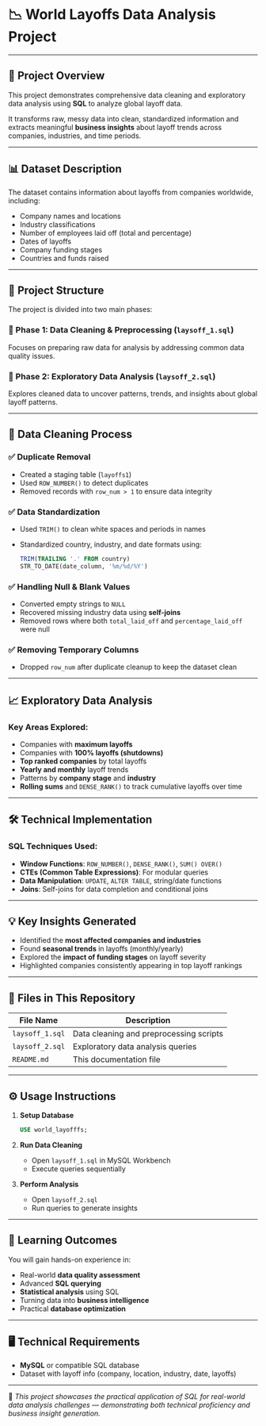 # 📉 World Layoffs Data Analysis Project

---

## 📌 Project Overview

This project demonstrates comprehensive data cleaning and exploratory data analysis using **SQL** to analyze global layoff data.

It transforms raw, messy data into clean, standardized information and extracts meaningful **business insights** about layoff trends across companies, industries, and time periods.

---

## 📊 Dataset Description

The dataset contains information about layoffs from companies worldwide, including:

- Company names and locations  
- Industry classifications  
- Number of employees laid off (total and percentage)  
- Dates of layoffs  
- Company funding stages  
- Countries and funds raised  

---

## 🧱 Project Structure

The project is divided into two main phases:

### 🔹 Phase 1: Data Cleaning & Preprocessing (`laysoff_1.sql`)
Focuses on preparing raw data for analysis by addressing common data quality issues.

### 🔹 Phase 2: Exploratory Data Analysis (`laysoff_2.sql`)
Explores cleaned data to uncover patterns, trends, and insights about global layoff patterns.

---

## 🧹 Data Cleaning Process

### ✅ Duplicate Removal
- Created a staging table (`layoffs1`)  
- Used `ROW_NUMBER()` to detect duplicates  
- Removed records with `row_num > 1` to ensure data integrity  

### ✅ Data Standardization
- Used `TRIM()` to clean white spaces and periods in names  
- Standardized country, industry, and date formats using:

  ```sql
  TRIM(TRAILING '.' FROM country)
  STR_TO_DATE(date_column, '%m/%d/%Y')
  ```

### ✅ Handling Null & Blank Values
- Converted empty strings to `NULL`  
- Recovered missing industry data using **self-joins**  
- Removed rows where both `total_laid_off` and `percentage_laid_off` were null  

### ✅ Removing Temporary Columns
- Dropped `row_num` after duplicate cleanup to keep the dataset clean  

---

## 📈 Exploratory Data Analysis

### Key Areas Explored:
- Companies with **maximum layoffs**  
- Companies with **100% layoffs (shutdowns)**  
- **Top ranked companies** by total layoffs  
- **Yearly and monthly** layoff trends  
- Patterns by **company stage** and **industry**  
- **Rolling sums** and `DENSE_RANK()` to track cumulative layoffs over time  

---

## 🛠 Technical Implementation

### SQL Techniques Used:

- **Window Functions**: `ROW_NUMBER()`, `DENSE_RANK()`, `SUM() OVER()`  
- **CTEs (Common Table Expressions)**: For modular queries  
- **Data Manipulation**: `UPDATE`, `ALTER TABLE`, string/date functions  
- **Joins**: Self-joins for data completion and conditional joins  

---

## 💡 Key Insights Generated

- Identified the **most affected companies and industries**  
- Found **seasonal trends** in layoffs (monthly/yearly)  
- Explored the **impact of funding stages** on layoff severity  
- Highlighted companies consistently appearing in top layoff rankings  

---

## 📁 Files in This Repository

| File Name       | Description                             |
|-----------------|-----------------------------------------|
| `laysoff_1.sql` | Data cleaning and preprocessing scripts |
| `laysoff_2.sql` | Exploratory data analysis queries       |
| `README.md`     | This documentation file                 |

---

## ⚙️ Usage Instructions

1. **Setup Database**  
   ```sql
   USE world_layofffs;
   ```

2. **Run Data Cleaning**  
   - Open `laysoff_1.sql` in MySQL Workbench  
   - Execute queries sequentially  

3. **Perform Analysis**  
   - Open `laysoff_2.sql`  
   - Run queries to generate insights  

---

## 🎯 Learning Outcomes

You will gain hands-on experience in:

- Real-world **data quality assessment**  
- Advanced **SQL querying**  
- **Statistical analysis** using SQL  
- Turning data into **business intelligence**  
- Practical **database optimization**

---

## 🖥 Technical Requirements

- **MySQL** or compatible SQL database  
- Dataset with layoff info (company, location, industry, date, layoffs)  

---

📌 *This project showcases the practical application of SQL for real-world data analysis challenges — demonstrating both technical proficiency and business insight generation.*
